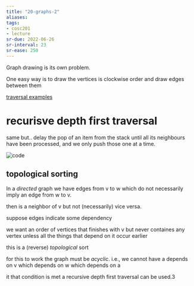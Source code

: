 ```yaml
---
title: "20-graphs-2"
aliases: 
tags: 
- cosc201
- lecture
sr-due: 2022-06-26
sr-interval: 23
sr-ease: 250
---
```


Graph drawing is its own problem.

One easy way is to draw the vertices is clockwise order and draw edges between them

[traversal examples](https://echo360.net.au/lesson/86c6c819-3257-424e-b8e6-d17f4e1e9170/classroom#sortDirection=desc)

# recurisve depth first traversal
same but.. delay the pop of an item from the stack until all its neighbours have been processed, and we only push those one at a time.

![code](https://i.imgur.com/kWm9REo.png)

## topological sorting
In a *directed* graph we have edges from v to w which do not necessarily imply an edge from w to v.

then is a neighbor of v but not (necessarily) vice versa. 

suppose edges indicate some dependency

we want an order of vertices that finishes with v but never containes any vertex unless all the things that depend on it occur earlier

this is a (reverse) *topological* sort

for this to work the graph must be *acyclic*. i.e., we cannot have a depends on v which depends on w which depends on a

it that condition is met a recursive depth first traversal can be used.3
